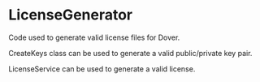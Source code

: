 LicenseGenerator
=============

Code used to generate valid license files for Dover.

CreateKeys class can be used to generate a valid public/private key pair.

LicenseService can be used to generate a valid license.
